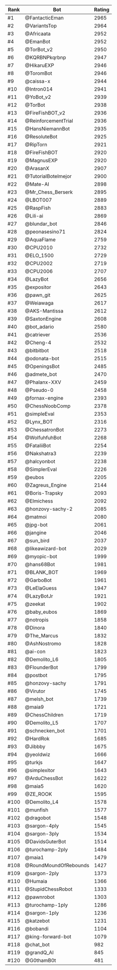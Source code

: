 Rank|Bot|Rating
---|---|---
#1|@FantacticEman|2965
#2|@VariantsTop|2964
#3|@Africaata|2952
#4|@EmanBot|2952
#5|@TorBot_v2|2950
#6|@KQRBNPkqrbnp|2947
#7|@HikaruEXP|2946
#8|@ToromBot|2946
#9|@caissa-x|2944
#10|@Intron014|2941
#11|@YoBot_v2|2939
#12|@TorBot|2938
#13|@FireFishBOT_v2|2936
#14|@ReinforcementTrial|2936
#15|@HansNiemannBot|2935
#16|@ResoluteBot|2925
#17|@RipTorn|2921
#18|@FireFishBOT|2920
#19|@MagnusEXP|2920
#20|@ArasanX|2907
#21|@TutorialBotelmejor|2900
#22|@Mate-AI|2898
#23|@Mr_Chess_Berserk|2895
#24|@LBOT007|2889
#25|@RaspFish|2883
#26|@Lili-ai|2869
#27|@blundar_bot|2846
#28|@peonasesino71|2824
#29|@AquaFlame|2759
#30|@CPU2010|2732
#31|@ELO_1500|2729
#32|@CPU2002|2719
#33|@CPU2006|2707
#34|@LazyBot|2656
#35|@expositor|2643
#36|@pawn_git|2625
#37|@Weiawaga|2617
#38|@AKS-Mantissa|2612
#39|@SaxtonEngine|2608
#40|@bot_adario|2580
#41|@catriever|2536
#42|@Cheng-4|2532
#43|@bitbitbot|2518
#44|@odonata-bot|2515
#45|@OpeningsBot|2485
#46|@admete_bot|2470
#47|@Phalanx-XXV|2459
#48|@Pseudo-0|2458
#49|@fornax-engine|2393
#50|@ChessNoobComp|2378
#51|@simpleEval|2353
#52|@Lynx_BOT|2316
#53|@ChessatronBot|2273
#54|@WolfuhfuhBot|2268
#55|@FataliiBot|2254
#56|@Nakshatra3|2239
#57|@halcyonbot|2238
#58|@SimplerEval|2226
#59|@eubos|2205
#60|@Zagreus_Engine|2144
#61|@Boris-Trapsky|2093
#62|@Elmichess|2092
#63|@honzovy-sachy-2|2085
#64|@matmoi|2080
#65|@jpg-bot|2061
#66|@jangine|2046
#67|@sun_bird|2037
#68|@likeawizard-bot|2029
#69|@myopic-bot|1999
#70|@hans68Bot|1981
#71|@BLANK_BOT|1969
#72|@GarboBot|1961
#73|@LeElaGuess|1947
#74|@LazyBotJr|1921
#75|@zeekat|1902
#76|@baby_eubos|1869
#77|@notropis|1858
#78|@Dinora|1840
#79|@The_Marcus|1832
#80|@AshNostromo|1828
#81|@ai-con|1823
#82|@Demolito_L6|1805
#83|@FlounderBot|1799
#84|@postbot|1795
#85|@honzovy-sachy|1791
#86|@Virutor|1745
#87|@melsh_bot|1739
#88|@maia9|1721
#89|@ChessChildren|1719
#90|@Demolito_L5|1707
#91|@schnecken_bot|1701
#92|@HardRok|1685
#93|@Jibbby|1675
#94|@yeoldwiz|1666
#95|@turkjs|1647
#96|@simplexitor|1643
#97|@ArduChessBot|1622
#98|@maia5|1620
#99|@ZE_ROOK|1595
#100|@Demolito_L4|1578
#101|@munfish|1577
#102|@dragobot|1548
#103|@sargon-4ply|1545
#104|@sargon-3ply|1534
#105|@DavidsGuterBot|1514
#106|@turochamp-2ply|1484
#107|@maia1|1479
#108|@RoundMoundOfRebounds|1427
#109|@sargon-2ply|1373
#110|@Humaia|1366
#111|@StupidChessRobot|1333
#112|@pawnrobot|1303
#113|@turochamp-1ply|1286
#114|@sargon-1ply|1236
#115|@katzebot|1231
#116|@bobandi|1104
#117|@king-forward-bot|1079
#118|@chat_bot|982
#119|@grandQ_AI|845
#120|@G0thamB0t|481
